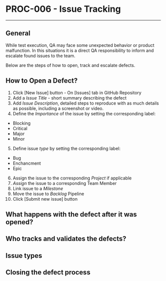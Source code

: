 # PROC-006 - Issue Tracking
--------------------------------------

## General

While test execution, QA may face some unexpected behavior or product malfunction. 
In this situations it is a direct QA responsibility to inform and escalate found issues to the team. 

Below are the steps of how to open, track and escalate defects.


## How to Open a Defect?

1) Click [New Issue] button - On [Issues] tab in GitHub Repository
2) Add a *Issue Title* - short summary describing the defect
3) Add *Issue Description*, detailed steps to reproduce with as much details as possible, including a screenshot or video.
4) Define the *Importance* of the issue by setting the corresponding label:
- Blocking 
- Critical 
- Major
- Minor
5) Define issue *type* by setting the corresponding label:
- Bug
- Enchancment
- Epic
6) Assign the issue to the corresponding *Project* if applicable
7) *Assign* the issue to a corresponding Team Member
8) Link issue to a *Milestone*
9) Move the issue to *Backlog* Pipeline
10) Click [Submit new issue] button 



## What happens with the defect after it was opened?
## Who tracks and validates the defects?
## Issue types 
## Closing the defect process

